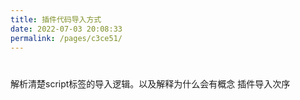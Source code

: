 ```yaml
---
title: 插件代码导入方式
date: 2022-07-03 20:08:33
permalink: /pages/c3ce51/
---
```





# 

解析清楚script标签的导入逻辑。以及解释为什么会有概念 插件导入次序

